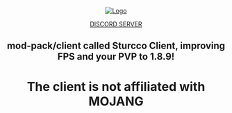 <!DOCTYPE html>
<html lang="pt-br">
<head>
<meta charset="utf-8">

<p align="center">
<a class="navbar-brand" href="https://github.com/NeturnProjects/Sturcco-Client" title="Página inicial">
<img alt="Logo" src="https://cdn.discordapp.com/attachments/1056020605327130736/1065411150205943808/Sem_titulo.png">
</a>

<p align="center">
<a href="https://discord.gg/kCTRqgr6mG">DISCORD SERVER</a>
</p>

<h2 align="center">mod-pack/client called Sturcco Client, improving FPS and your PVP to 1.8.9!</h2>

<h1 align="center">The client is not affiliated with MOJANG</h1>
